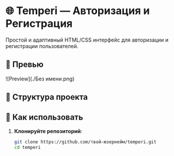 # 🌐 Temperi — Авторизация и Регистрация

Простой и адаптивный HTML/CSS интерфейс для авторизации и регистрации пользователей.

## 📸 Превью

![Preview](./Без имени.png)

## 📁 Структура проекта


## 🚀 Как использовать

1. **Клонируйте репозиторий**:
   ```bash
   git clone https://github.com/твой-юзернейм/temperi.git
   cd temperi
